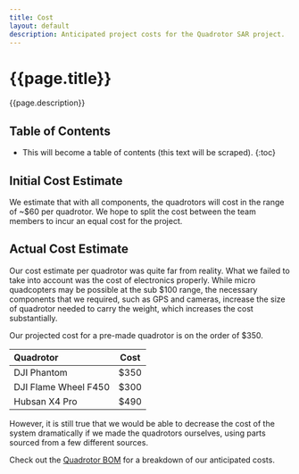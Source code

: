```yaml
---
title: Cost
layout: default
description: Anticipated project costs for the Quadrotor SAR project.
---
```


# {{page.title}}

{{page.description}}

## Table of Contents

* This will become a table of contents (this text will be scraped).
{:toc}

## Initial Cost Estimate

We estimate that with all components, the quadrotors will cost in the range of ~$60 per quadrotor. We hope to split the cost between the team members to incur an equal cost for the project.

## Actual Cost Estimate

Our cost estimate per quadrotor was quite far from reality. What we failed to take into account was the cost of electronics properly. While micro quadcopters may be possible at the sub $100 range, the necessary components that we required, such as GPS and cameras, increase the size of quadrotor needed to carry the weight, which increases the cost substantially.

Our projected cost for a pre-made quadrotor is on the order of $350.

| Quadrotor | Cost |
| :--- | :---: |
| DJI Phantom | $350 |
| DJI Flame Wheel F450 | $300 |
| Hubsan X4 Pro | $490 |

However, it is still true that we would be able to decrease the cost of the system dramatically if we made the quadrotors ourselves, using parts sourced from a few different sources.

Check out the [Quadrotor BOM](https://ece595project.github.io/quadrotor/Quadrotor-BOM) for a breakdown of our anticipated costs.
